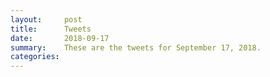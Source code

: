 ```yaml
---
layout:     post
title:      Tweets
date:       2018-09-17
summary:    These are the tweets for September 17, 2018.
categories:
---
```


